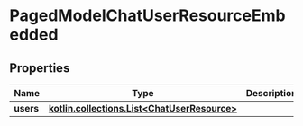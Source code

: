 
# PagedModelChatUserResourceEmbedded

## Properties
Name | Type | Description | Notes
------------ | ------------- | ------------- | -------------
**users** | [**kotlin.collections.List&lt;ChatUserResource&gt;**](ChatUserResource.md) |  |  [optional]



